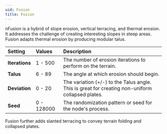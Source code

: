 ```yaml
---
uid: Fusion
title: Fusion
---
```


nFusion is a hybrid of slope erosion, vertical terracing, and thermal erosion. It addresses the challenge of creating interesting slopes in steep areas. Fusion adapts thermal erosion by producing modular talus.


| Setting        | Values     | Description                                                                                      |
| :------------- | :--------- | :----------------------------------------------------------------------------------------------- |
| **Iterations** | 1 - 500    | The number of erosion iterations to perform on the terrain.                                      |
| **Talus**      | 6 - 89     | The angle at which erosion should begin.                                                         |
| **Deviation**  | 0 - 20     | The variation (+/-) to the Talus angle. This is great for creating non-uniform collapsed plates. |
| **Seed**       | 0 - 128000 | The randomization pattern or seed for the node's process.                                        |




Fusion further adds slanted terracing to convey terrain folding and collapsed plates.
